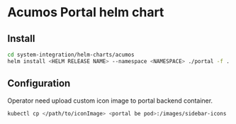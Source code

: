 # Acumos Portal helm chart

## Install

```sh
cd system-integration/helm-charts/acumos
helm install <HELM RELEASE NAME> --namespace <NAMESPACE> ./portal -f ../global_value.yaml
```

## Configuration

Operator need upload custom icon image to portal backend container.

```sh
kubectl cp </path/to/iconImage> <portal be pod>:/images/sidebar-icons
```
